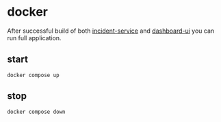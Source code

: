 # docker

After successful build of both [incident-service](../incident-service/README.md)
and [dashboard-ui](../dashboard-ui/README.md)
you can run full application.

## start

```shell
docker compose up
```

## stop

```shell
docker compose down
```
